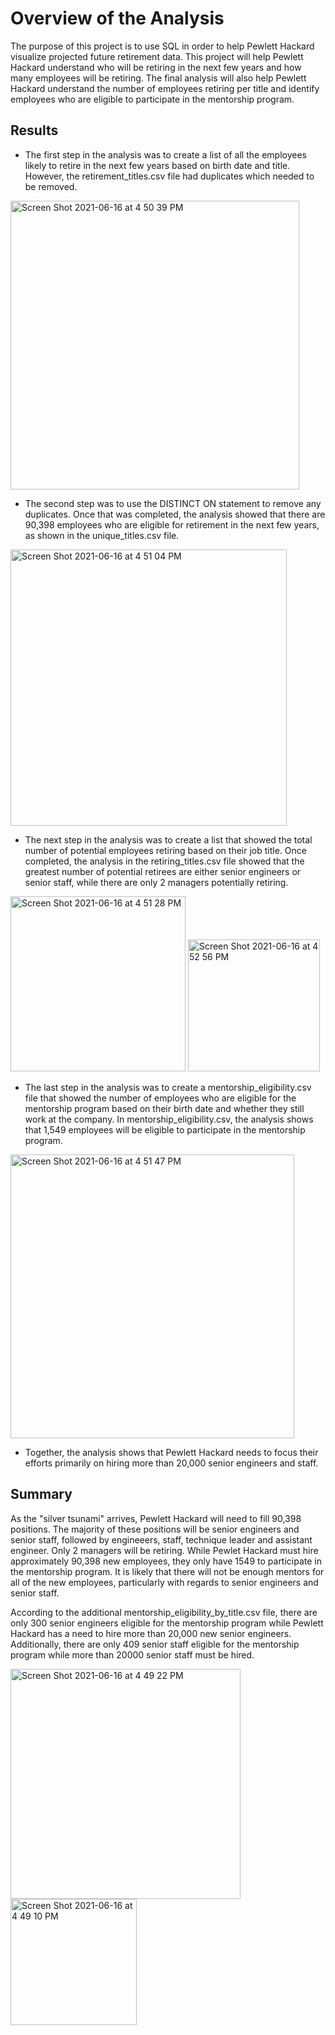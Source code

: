 # Overview of the Analysis
The purpose of this project is to use SQL in order to help Pewlett Hackard visualize projected future retirement data. This project will help Pewlett Hackard understand who will be retiring in the next few years and how many employees will be retiring. The final analysis will also help Pewlett Hackard understand the number of employees retiring per title and identify employees who are eligible to participate in the mentorship program. 

## Results 
* The first step in the analysis was to create a list of all the employees likely to retire in the next few years based on birth date and title. However, the retirement_titles.csv file had duplicates which needed to be removed. 

<img width="462" alt="Screen Shot 2021-06-16 at 4 50 39 PM" src="https://user-images.githubusercontent.com/83051034/122304782-01dae780-cec3-11eb-958a-0c8d454bf598.png">

* The second step was to use the DISTINCT ON statement to remove any duplicates. Once that was completed, the analysis showed that there are 90,398 employees who are eligible for retirement in the next few years, as shown in the unique_titles.csv file. 

<img width="442" alt="Screen Shot 2021-06-16 at 4 51 04 PM" src="https://user-images.githubusercontent.com/83051034/122304803-0d2e1300-cec3-11eb-8a97-4be82ad36d4e.png">

* The next step in the analysis was to create a list that showed the total number of potential employees retiring based on their job title. Once completed, the analysis in the retiring_titles.csv file showed that the greatest number of potential retirees are either senior engineers or senior staff, while there are only 2 managers potentially retiring. 

<img width="280" alt="Screen Shot 2021-06-16 at 4 51 28 PM" src="https://user-images.githubusercontent.com/83051034/122304837-1c14c580-cec3-11eb-9d70-5e0a8d5e7697.png">

<img width="211" alt="Screen Shot 2021-06-16 at 4 52 56 PM" src="https://user-images.githubusercontent.com/83051034/122305000-5ed69d80-cec3-11eb-87c5-cd5504f24e7a.png">

* The last step in the analysis was to create a mentorship_eligibility.csv file that showed the number of employees who are eligible for the mentorship program based on their birth date and whether they still work at the company. In mentorship_eligibility.csv, the analysis shows that 1,549 employees will be eligible to participate in the mentorship program. 

<img width="454" alt="Screen Shot 2021-06-16 at 4 51 47 PM" src="https://user-images.githubusercontent.com/83051034/122304866-2767f100-cec3-11eb-85f6-764d0cdae570.png">

* Together, the analysis shows that Pewlett Hackard needs to focus their efforts primarily on hiring more than 20,000 senior engineers and staff. 

## Summary
As the "silver tsunami" arrives, Pewlett Hackard will need to fill 90,398 positions. The majority of these positions will be senior engineers and senior staff, followed by engineeers, staff, technique leader and assistant engineer. Only 2 managers will be retiring. While Pewlet Hackard must hire approximately 90,398 new employees, they only have 1549 to participate in the mentorship program. It is likely that there will not be enough mentors for all of the new employees, particularly with regards to senior engineers and senior staff. 

According to the additional mentorship_eligibility_by_title.csv file, there are only 300 senior engineers eligible for the mentorship program while Pewlett Hackard has a need to hire more than 20,000 new senior engineers. Additionally, there are only 409 senior staff eligible for the mentorship program while more than 20000 senior staff must be hired. 

<img width="368" alt="Screen Shot 2021-06-16 at 4 49 22 PM" src="https://user-images.githubusercontent.com/83051034/122304688-dbb54780-cec2-11eb-951e-748fd83c87c2.png">

<img width="202" alt="Screen Shot 2021-06-16 at 4 49 10 PM" src="https://user-images.githubusercontent.com/83051034/122304673-d6f09380-cec2-11eb-9871-66460a94f161.png">
